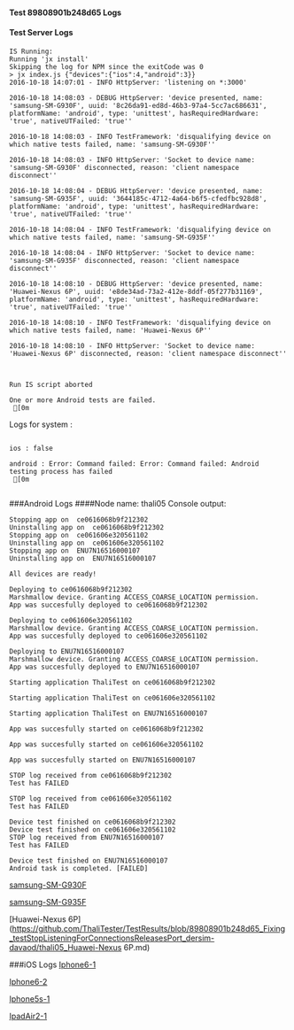 #### Test 89808901b248d65 Logs

#### Test Server Logs
```
IS Running:
Running 'jx install'
Skipping the log for NPM since the exitCode was 0
> jx index.js {"devices":{"ios":4,"android":3}}
2016-10-18 14:07:01 - INFO HttpServer: 'listening on *:3000'

2016-10-18 14:08:03 - DEBUG HttpServer: 'device presented, name: 'samsung-SM-G930F', uuid: '8c26da91-ed8d-46b3-97a4-5cc7ac686631', platformName: 'android', type: 'unittest', hasRequiredHardware: 'true', nativeUTFailed: 'true''

2016-10-18 14:08:03 - INFO TestFramework: 'disqualifying device on which native tests failed, name: 'samsung-SM-G930F''

2016-10-18 14:08:03 - INFO HttpServer: 'Socket to device name: 'samsung-SM-G930F' disconnected, reason: 'client namespace disconnect''

2016-10-18 14:08:04 - DEBUG HttpServer: 'device presented, name: 'samsung-SM-G935F', uuid: '3644185c-4712-4a64-b6f5-cfedfbc928d8', platformName: 'android', type: 'unittest', hasRequiredHardware: 'true', nativeUTFailed: 'true''

2016-10-18 14:08:04 - INFO TestFramework: 'disqualifying device on which native tests failed, name: 'samsung-SM-G935F''

2016-10-18 14:08:04 - INFO HttpServer: 'Socket to device name: 'samsung-SM-G935F' disconnected, reason: 'client namespace disconnect''

2016-10-18 14:08:10 - DEBUG HttpServer: 'device presented, name: 'Huawei-Nexus 6P', uuid: 'e8de34ad-73a2-412e-8ddf-05f277b31169', platformName: 'android', type: 'unittest', hasRequiredHardware: 'true', nativeUTFailed: 'true''

2016-10-18 14:08:10 - INFO TestFramework: 'disqualifying device on which native tests failed, name: 'Huawei-Nexus 6P''

2016-10-18 14:08:10 - INFO HttpServer: 'Socket to device name: 'Huawei-Nexus 6P' disconnected, reason: 'client namespace disconnect''


 
Run IS script aborted
 
One or more Android tests are failed.
 [0m

```


Logs for system : 
```

ios : false

android : Error: Command failed: Error: Command failed: Android testing process has failed
 [0m


```
###Android Logs
####Node name: thali05
Console output:
```
Stopping app on  ce0616068b9f212302
Uninstalling app on  ce0616068b9f212302
Stopping app on  ce061606e320561102
Uninstalling app on  ce061606e320561102
Stopping app on  ENU7N16516000107
Uninstalling app on  ENU7N16516000107

All devices are ready!

Deploying to ce0616068b9f212302
Marshmallow device. Granting ACCESS_COARSE_LOCATION permission.
App was succesfully deployed to ce0616068b9f212302

Deploying to ce061606e320561102
Marshmallow device. Granting ACCESS_COARSE_LOCATION permission.
App was succesfully deployed to ce061606e320561102

Deploying to ENU7N16516000107
Marshmallow device. Granting ACCESS_COARSE_LOCATION permission.
App was succesfully deployed to ENU7N16516000107

Starting application ThaliTest on ce0616068b9f212302

Starting application ThaliTest on ce061606e320561102

Starting application ThaliTest on ENU7N16516000107

App was succesfully started on ce0616068b9f212302

App was succesfully started on ce061606e320561102

App was succesfully started on ENU7N16516000107

STOP log received from ce0616068b9f212302
Test has FAILED

STOP log received from ce061606e320561102
Test has FAILED

Device test finished on ce0616068b9f212302 
Device test finished on ce061606e320561102 
STOP log received from ENU7N16516000107
Test has FAILED

Device test finished on ENU7N16516000107 
Android task is completed. [FAILED]
```
[samsung-SM-G930F](https://github.com/ThaliTester/TestResults/blob/89808901b248d65_Fixing_testStopListeningForConnectionsReleasesPort_dersim-davaod/thali05_samsung-SM-G930F.md)

[samsung-SM-G935F](https://github.com/ThaliTester/TestResults/blob/89808901b248d65_Fixing_testStopListeningForConnectionsReleasesPort_dersim-davaod/thali05_samsung-SM-G935F.md)

[Huawei-Nexus 6P](https://github.com/ThaliTester/TestResults/blob/89808901b248d65_Fixing_testStopListeningForConnectionsReleasesPort_dersim-davaod/thali05_Huawei-Nexus 6P.md)




###iOS Logs
[Iphone6-1](https://github.com/ThaliTester/TestResults/blob/89808901b248d65_Fixing_testStopListeningForConnectionsReleasesPort_dersim-davaod/iOS_Iphone6-1.md)

[Iphone6-2](https://github.com/ThaliTester/TestResults/blob/89808901b248d65_Fixing_testStopListeningForConnectionsReleasesPort_dersim-davaod/iOS_Iphone6-2.md)

[Iphone5s-1](https://github.com/ThaliTester/TestResults/blob/89808901b248d65_Fixing_testStopListeningForConnectionsReleasesPort_dersim-davaod/iOS_Iphone5s-1.md)

[IpadAir2-1](https://github.com/ThaliTester/TestResults/blob/89808901b248d65_Fixing_testStopListeningForConnectionsReleasesPort_dersim-davaod/iOS_IpadAir2-1.md)



